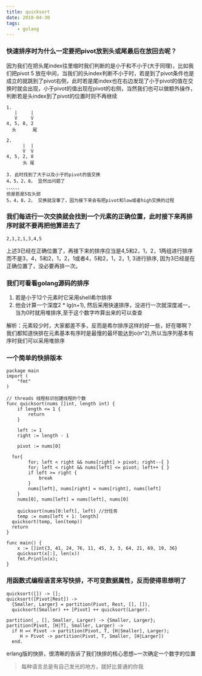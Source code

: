 ```yaml
---
title: quicksort
date: 2018-04-30
tags:
    - golang
---
```


<!-- more -->

### 快速排序时为什么一定要把pivot放到头或尾最后在放回去呢？
因为我们在把头尾index往里缩时我们判断的是小于和不小于(大于同理)，比如我们把pivot 5 放在中间，当我们的头index判断不小于时，若是到了pivot条件也是成立的就跳到了pivot右侧，此时若是尾index也在右边发现了小于pivot的值在交换时就会出现，小于pivot的值出现在pivot的右侧，当然我们也可以做额外操作，判断若是头index到了pivot的位置时则不再继续
```
1. 
   |     | 
   V     V
4, 5, 8, 2
  头      尾

2. 
      |  | 
      V  V
4, 5, 2, 8
      头 尾

3. 此时找到了大于以及小于的pivot的值交换
4，5，2，8， 显然出问题了
、、、、、、
但是若是5在头部
5，4，8，2， 交换就没事了，因为接下来会有把pivot和low或者high交换的过程
```
### 我们每进行一次交换就会找到一个元素的正确位置，此时接下来再排序时就不要再把他算进去了
```
2,1,2,1,3,4,5
```
上述3已经在正确位置了，再接下来的排序应当是4,5和2，1，2，1两组进行排序而不是3，4，5和2，1，2，1或者4，5和2，1，2，1, 3进行排序, 因为3已经是在正确位置了，没必要再排一次。

### 我们可看看golang源码的排序
1. 若是小于12个元素时它采用shell希尔排序
2. 他会计算一个深度2 * lg(n+1), 然后采用快速排序，没进行一次就深度减一，当为0时就用堆排序,至于这个数字咋算出来的可以查查

解析：元素较少时，大家都差不多，反而是希尔排序这样的好一些，好在哪啊？
我们都知道快排在元素基本有序时是最慢的最坏能达到o(n^2),所以当序列基本有序时我们可以采用堆排序

### 一个简单的快排版本
```
package main
import (
	"fmt"
)
 
// threads 线程标识创建线程的个数
func quicksort(nums []int, length int) {
	if length <= 1 {
		return
	}
	
	left := 1
	right := length - 1
	
	pivot := nums[0]
	
  for{
		for; left < right && nums[right] > pivot; right--{ }
		for; left < right && nums[left] <= pivot; left++ { }
		if left >= right {
			break
		}
		nums[left], nums[right] = nums[right], nums[left]
	}
	nums[0], nums[left] = nums[left], nums[0]

	quicksort(nums[0:left], left) //分任务
	temp := nums[left + 1: length]
  quicksort(temp, len(temp))
  return
}

func main() {
	x := []int{3, 41, 24, 76, 11, 45, 3, 3, 64, 21, 69, 19, 36}
	quicksort(x[:], len(x))
	fmt.Println(x);
}
```

### 用函数式编程语言来写快排，不可变数据属性，反而使得思想明了
```
quicksort([]) -> [];
quicksort([Pivot|Rest]) ->
  {Smaller, Larger} = partition(Pivot, Rest, [], []),
  quicksort(Smaller) ++ [Pivot] ++ quicksort(Larger).

partition(_, [], Smaller, Larger) -> {Smaller, Larger};
partition(Pivot, [H|T], Smaller, Larger) ->
  if H =< Pivot -> partition(Pivot, T, [H|Smaller], Larger);
     H > Pivot -> partition(Pivot, T, Smaller, [H|Larger])
  end.
```
erlang版的快排，很清晰的告诉了我们快排的核心思想~一次确定一个数字的位置

> 每种语言总是有自己发光的地方，就好比普通的你我